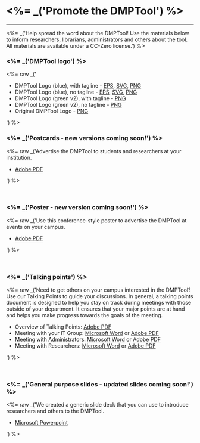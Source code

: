 <h1><%= _('Promote the DMPTool') %></h1>
<hr>

<%= _('Help spread the word about the DMPTool! Use the materials below to inform researchers, librarians, administrators and others about the tool. All materials are available under a CC-Zero license.') %>
<br>
<h3><%= _('DMPTool logo') %></h3>
<%= raw _('<ul><li>DMPTool Logo (blue), with tagline - <a href="https://github.com/CDLUC3/dmptool/blob/master/docs/logos/DMPTool_logo_blue.eps">EPS</a>, <a href="https://github.com/CDLUC3/dmptool/blob/master/docs/logos/DMPTool_logo_blue.svg">SVG</a>, <a href="https://github.com/CDLUC3/dmptool/blob/master/docs/logos/DMPTool_logo_blue.png">PNG</a></li><li>DMPTool Logo (blue), no tagline - <a href="https://github.com/CDLUC3/dmptool/blob/master/docs/logos/DMPTool_logo_blue_no_tag.eps">EPS</a>, <a href="https://github.com/CDLUC3/dmptool/blob/master/docs/logos/DMPTool_logo_blue_no_tag.svg">SVG</a>, <a href="https://github.com/CDLUC3/dmptool/blob/master/docs/logos/DMPTool_logo_blue_no_tag.png">PNG</a></li><li>DMPTool Logo (green v2), with tagline - <a href="https://github.com/CDLUC3/dmptool/blob/master/docs/logos/DMPTool_logo_v2.png">PNG</a></li><li>DMPTool Logo (green v2), no tagline - <a href="https://github.com/CDLUC3/dmptool/blob/master/docs/logos/DMPTool_logo_v2_no_tag.png">PNG</a></li><li>Original DMPTool Logo - <a href="https://github.com/CDLUC3/dmptool/blob/master/docs/logos/DMPTool_logo_v1.png">PNG</a></li></ul>') %>
<br>

<h3><%= _('Postcards - new versions coming soon!') %></h3>

<%= raw _('Advertise the DMPTool to students and researchers at your institution.<ul><li><a href="https://github.com/CDLUC3/dmptool/blob/master/docs/postcard/DMPTool_postcard_v2.pdf">Adobe PDF</a></li></ul>') %>
  
<br>

<h3><%= _('Poster - new version coming soon!') %></h3>

<%= raw _('Use this conference-style poster to advertise the DMPTool at events on your campus.<ul><li><a href="https://github.com/CDLUC3/dmptool/blob/master/docs/poster/DMPTool_poster_v2.pdf">Adobe PDF</a></li></ul>') %>

<br>

<h3><%= _('Talking points') %></h3>

<%= raw _('Need to get others on your campus interested in the DMPTool? Use our Talking Points to guide your discussions. In general, a talking points document is designed to help you stay on track during meetings with those outside of your department. It ensures that your major points are at hand and helps you make progress towards the goals of the meeting.<ul><li>Overview of Talking Points: <a href="https://github.com/CDLUC3/dmptool/blob/master/docs/talkpoints/overview.pdf">Adobe PDF</a></li><li>Meeting with your IT Group: <a href="https://github.com/CDLUC3/dmptool/blob/master/docs/talkpoints/IT.docx">Microsoft Word</a> or <a href="https://github.com/CDLUC3/dmptool/blob/master/docs/talkpoints/IT.pdf">Adobe PDF</a></li><li>Meeting with Administrators: <a href="https://github.com/CDLUC3/dmptool/blob/master/docs/talkpoints/admin.docx">Microsoft Word</a> or <a href="https://github.com/CDLUC3/dmptool/blob/master/docs/talkpoints/admin.pdf">Adobe PDF</a></li><li>Meeting with Researchers: <a href="https://github.com/CDLUC3/dmptool/blob/master/docs/talkpoints/researchers.docx">Microsoft Word</a> or <a href="https://github.com/CDLUC3/dmptool/blob/master/docs/talkpoints/researchers.pdf">Adobe PDF</a> </li></ul>') %>

<br>
<h3><%= _('General purpose slides - updated slides coming soon!') %></h3>

<%= raw _('We created a generic slide deck that you can use to introduce researchers and others to the DMPTool.<ul><li><a href="https://github.com/CDLUC3/dmptool/blob/master/docs/genericslides/DMPT2_GenericSlides.pptx">Microsoft Powerpoint</a> </li></ul>') %>

